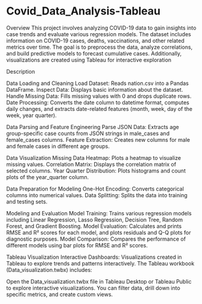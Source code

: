 # Covid_Data_Analysis-Tableau
Overview
This project involves analyzing COVID-19 data to gain insights into case trends and evaluate various regression models. The dataset includes information on COVID-19 cases, deaths, vaccinations, and other related metrics over time. The goal is to preprocess the data, analyze correlations, and build predictive models to forecast cumulative cases. Additionally, visualizations are created using Tableau for interactive exploration

Description

Data Loading and Cleaning
Load Dataset: Reads nation.csv into a Pandas DataFrame.
Inspect Data: Displays basic information about the dataset.
Handle Missing Data: Fills missing values with 0 and drops duplicate rows.
Date Processing: Converts the date column to datetime format, computes daily changes, and extracts date-related features (month, week, day of the week, year quarter).

Data Parsing and Feature Engineering
Parse JSON Data: Extracts age group-specific case counts from JSON strings in male_cases and female_cases columns.
Feature Extraction: Creates new columns for male and female cases in different age groups.

Data Visualization
Missing Data Heatmap: Plots a heatmap to visualize missing values.
Correlation Matrix: Displays the correlation matrix of selected columns.
Year Quarter Distribution: Plots histograms and count plots of the year_quarter column.

Data Preparation for Modeling
One-Hot Encoding: Converts categorical columns into numerical values.
Data Splitting: Splits the data into training and testing sets.

Modeling and Evaluation
Model Training: Trains various regression models including Linear Regression, Lasso Regression, Decision Tree, Random Forest, and Gradient Boosting.
Model Evaluation: Calculates and prints RMSE and R² scores for each model, and plots residuals and Q-Q plots for diagnostic purposes.
Model Comparison: Compares the performance of different models using bar plots for RMSE and R² scores.


Tableau Visualization
Interactive Dashboards: Visualizations created in Tableau to explore trends and patterns interactively. The Tableau workbook (Data_visualization.twbx) includes:

Open the Data_visualization.twbx file in Tableau Desktop or Tableau Public to explore interactive visualizations. You can filter data, drill down into specific metrics, and create custom views.
